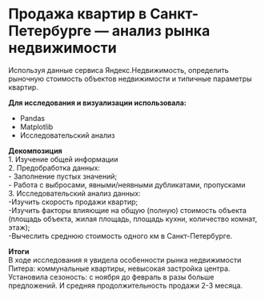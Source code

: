 # Продажа квартир в Санкт-Петербурге — анализ рынка недвижимости

Используя данные сервиса Яндекс.Недвижимость, определить рыночную стоимость объектов недвижимости и типичные параметры квартир.

**Для исследования и визуализации использовала:**
* Pandas
* Matplotlib
* Исследовательский анализ

**Декомпозиция**
<br> 1. Изучение общей информации
<br> 2. Предобработка данных:
<br>- Заполнение пустых значений;
<br>- Работа с выбросами, явными/неявными дубликатами, пропусками
<br>3. Исследовательский анализ данных:
<br>-Изучить скорость продажи квартир;
<br>-Изучить факторы влияющие на общую (полную) стоимость объекта (площадь объекта, жилая площадь, площадь кухни, количество комнат, этаж);
<br>-Вычеслить среднюю стоимость одного км в Санкт-Петербурге.


**Итоги**
<br> В ходе исследования я увидела особенности рынка недвижимости Питера: коммунальные квартиры, невысокая застройка центра. Установила сезоность: с ноября до февраль в разы больше предложений. И средняя продолжительность продажи 2-3 месяца.

